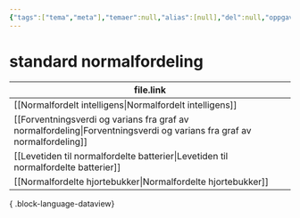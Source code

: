 ```yaml
---
{"tags":["tema","meta"],"temaer":null,"alias":[null],"del":null,"oppgave":null,"fag":null,"eksamen":null,"dg-publish":true,"title":"standard normalfordeling","date":"2023-06-01","modified":"2023-06-01","permalink":"/temaer/standard-normalfordeling/","dgPassFrontmatter":true}
---
```



# standard normalfordeling
| file.link                                                                                                                 |
| ------------------------------------------------------------------------------------------------------------------------- |
| [[Normalfordelt intelligens\|Normalfordelt intelligens]]                                                               |
| [[Forventningsverdi og varians fra graf av normalfordeling\|Forventningsverdi og varians fra graf av normalfordeling]] |
| [[Levetiden til normalfordelte batterier\|Levetiden til normalfordelte batterier]]                                     |
| [[Normalfordelte hjortebukker\|Normalfordelte hjortebukker]]                                                           |

{ .block-language-dataview}
